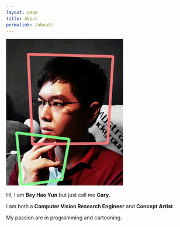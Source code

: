 ```yaml
---
layout: page
title: About
permalink: /about/
---
```


![](img/me.gif)

Hi, I am **Bey Hao Yun** but just call me **Gary**.

I am both a **Computer Vision Research Engineer** and **Concept Artist**. 

My passion are in programming and cartooning.